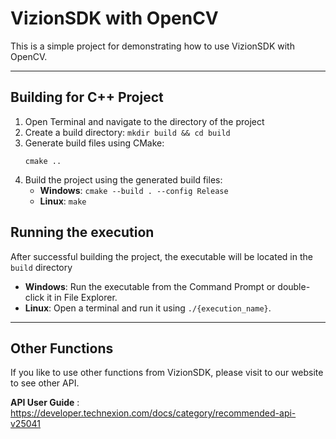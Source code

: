 # VizionSDK with OpenCV
This is a simple project for demonstrating how to use VizionSDK with OpenCV.

---

## Building for C++ Project

1. Open Terminal and navigate to the directory of the project
2. Create a build directory: `mkdir build && cd build`
3. Generate build files using CMake:
    ```
    cmake ..
    ```
4. Build the project using the generated build files: 
    - **Windows**: `cmake --build . --config Release`
    - **Linux**: `make`

## Running the execution

After successful building the project, the executable will be located in the `build` directory

- **Windows**: Run the executable from the Command Prompt or double-click it in File Explorer.  
- **Linux**: Open a terminal and run it using `./{execution_name}`.

---

## Other Functions

If you like to use other functions from VizionSDK, please visit to our website to see other API.

**API User Guide** : https://developer.technexion.com/docs/category/recommended-api-v25041
